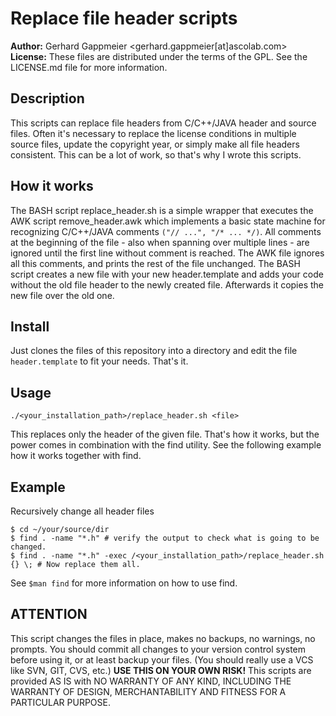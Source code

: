 # Replace file header scripts

**Author:** Gerhard Gappmeier <gerhard.gappmeier[at]ascolab.com> 
**License:** These files are distributed under the terms of the GPL. See the LICENSE.md file for more information.

## Description
 
This scripts can replace file headers from C/C++/JAVA header and source files. Often it's necessary to replace the license conditions in multiple source files, update the copyright year, or simply make all file headers consistent. This can be a lot of work, so that's why I wrote this scripts.

## How it works

The BASH script replace_header.sh is a simple wrapper that executes the AWK script remove_header.awk which implements a basic state machine for recognizing C/C++/JAVA comments ```("// ...", "/* ... */)```. All comments at the beginning of the file - also when spanning over multiple lines - are ignored until the first line without comment is reached. The AWK file ignores all this comments, and prints the rest of the file unchanged. The BASH script creates a new file with your new header.template and adds your code without the old file header to the newly created file. Afterwards it copies the new file over the old one.

## Install 

Just clones the files of this repository into a directory and edit the file ```header.template``` to fit your needs. That's it.

## Usage 

```
./<your_installation_path>/replace_header.sh <file>
```

This replaces only the header of the given file. That's how it works, but the power comes in combination with the find utility. See the following example how it works together with find.

## Example

Recursively change all header files
```
$ cd ~/your/source/dir
$ find . -name "*.h" # verify the output to check what is going to be changed.
$ find . -name "*.h" -exec /<your_installation_path>/replace_header.sh {} \; # Now replace them all.
```

See ```$man find``` for more information on how to use find.

## ATTENTION

This script changes the files in place, makes no backups, no warnings, no prompts. You should commit all changes to your version control system before using it, or at least backup your files. (You should really use a VCS like SVN, GIT, CVS, etc.) **USE THIS ON YOUR OWN RISK!** This scripts are provided AS IS with NO WARRANTY OF ANY KIND, INCLUDING THE WARRANTY OF DESIGN, MERCHANTABILITY AND FITNESS FOR A PARTICULAR PURPOSE.

